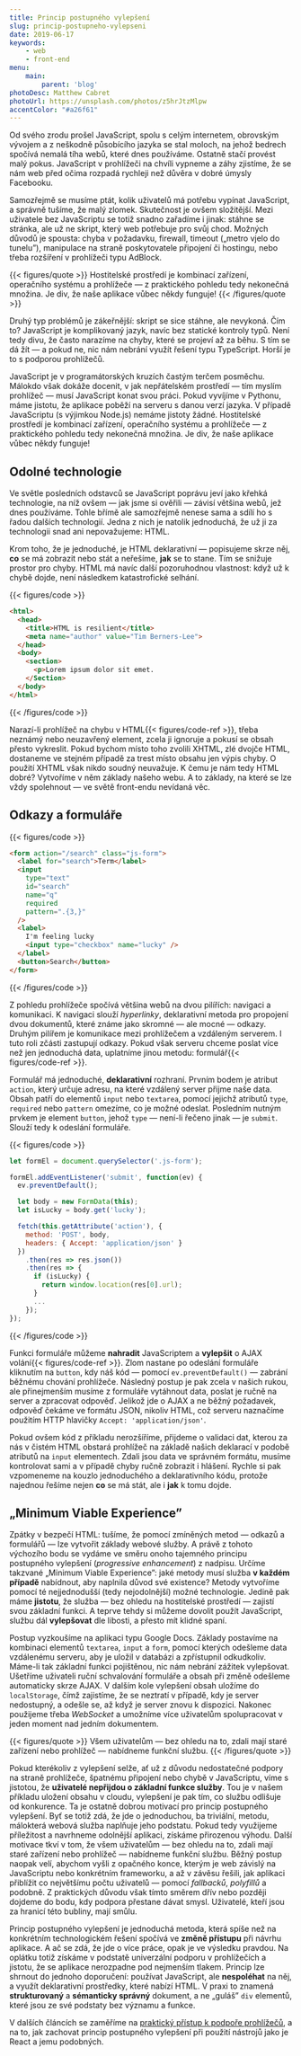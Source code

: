 ```yaml
---
title: Princip postupného vylepšení
slug: princip-postupneho-vylepseni
date: 2019-06-17
keywords:
    - web
    - front-end
menu:
    main:
        parent: 'blog'
photoDesc: Matthew Cabret
photoUrl: https://unsplash.com/photos/z5hrJtzMlpw
accentColor: "#a26f61"
---
```


Od svého zrodu prošel JavaScript, spolu s celým internetem, obrovským vývojem a z neškodně působícího jazyka se stal moloch, na jehož bedrech spočívá nemalá tíha webů, které dnes používáme. Ostatně stačí provést malý pokus. JavaScript v prohlížeči na chvíli vypneme a záhy zjistíme, že se nám web před očima rozpadá rychleji než důvěra v dobré úmysly Facebooku.

<!--more-->

Samozřejmě se musíme ptát, kolik uživatelů má potřebu vypínat JavaScript, a správně tušíme, že malý zlomek. Skutečnost je ovšem složitější. Mezi uživatele bez JavaScriptu se totiž snadno zařadíme i jinak: stáhne se stránka, ale už ne skript, který web potřebuje pro svůj chod. Možných důvodů je spousta: chyba v požadavku, firewall, timeout („metro vjelo do tunelu”), manipulace na straně poskytovatele připojení či hostingu, nebo třeba rozšíření v prohlížeči typu AdBlock.

{{< figures/quote >}}
Hostitelské prostředí je kombinací zařízení, operačního systému a prohlížeče — z praktického pohledu tedy nekonečná množina. Je div, že naše aplikace vůbec někdy funguje!
{{< /figures/quote >}}

Druhý typ problémů je zákeřnější: skript se sice stáhne, ale nevykoná. Čím to? JavaScript je komplikovaný jazyk, navíc bez statické kontroly typů. Není tedy divu, že často narazíme na chyby, které se projeví až za běhu. S tím se dá žít — a pokud ne, nic nám nebrání využít řešení typu TypeScript. Horší je to s podporou prohlížečů.

JavaScript je v programátorských kruzích častým terčem posměchu. Málokdo však dokáže docenit, v jak nepřátelském prostředí — tím myslím prohlížeč — musí JavaScript konat svou práci. Pokud vyvíjíme v Pythonu, máme jistotu, že aplikace poběží na serveru s danou verzí jazyka. V případě JavaScriptu (s výjimkou Node.js) nemáme jistoty žádné. Hostitelské prostředí je kombinací zařízení, operačního systému a prohlížeče — z praktického pohledu tedy nekonečná množina. Je div, že naše aplikace vůbec někdy funguje!

## Odolné technologie

Ve světle posledních odstavců se JavaScript poprávu jeví jako křehká technologie, na níž ovšem — jak jsme si ověřili — závisí většina webů, jež dnes používáme. Tohle břímě ale samozřejmě nenese sama a sdílí ho s řadou dalších technologií. Jedna z nich je natolik jednoduchá, že už ji za technologii snad ani nepovažujeme: HTML.

Krom toho, že je jednoduché, je HTML deklarativní — popisujeme skrze něj, **co** se má zobrazit nebo stát a neřešíme, **jak** se to stane. Tím se snižuje prostor pro chyby. HTML má navíc další pozoruhodnou vlastnost: když už k chybě dojde, není následkem katastrofické selhání.

{{< figures/code >}}
```html
<html>
  <head>
    <title>HTML is resilient</title>
    <meta name="author" value="Tim Berners-Lee">
  </head>
  <body>
    <section>
      <p>Lorem ipsum dolor sit emet.
    </Section>
  </body>
</html>
```
{{< /figures/code >}}

Narazí-li prohlížeč na chybu v HTML{{< figures/code-ref >}}, třeba neznámý nebo neuzavřený element, zcela ji ignoruje a pokusí se obsah přesto vykreslit. Pokud bychom místo toho zvolili XHTML, zlé dvojče HTML, dostaneme ve stejném případě za trest místo obsahu jen výpis chyby. O použití XHTML však nikdo soudný neuvažuje. K čemu je nám tedy HTML dobré? Vytvoříme v něm základy našeho webu. A to základy, na které se lze vždy spolehnout — ve světě front-endu nevídaná věc.

## Odkazy a formuláře

{{< figures/code >}}
```html
<form action="/search" class="js-form">
  <label for="search">Term</label>
  <input
    type="text"
    id="search"
    name="q"
    required
    pattern=".{3,}"
  />
  <label>
    I'm feeling lucky
    <input type="checkbox" name="lucky" />
  </label>
  <button>Search</button>
</form>
```
{{< /figures/code >}}

Z pohledu prohlížeče spočívá většina webů na dvou pilířích: navigaci a komunikaci. K navigaci slouží *hyperlinky*, deklarativní metoda pro propojení dvou dokumentů, které známe jako skromné — ale mocné — odkazy. Druhým pilířem je komunikace mezi prohlížečem a vzdáleným serverem. I tuto roli zčásti zastupují odkazy. Pokud však serveru chceme poslat více než jen jednoduchá data, uplatníme jinou metodu: formulář{{< figures/code-ref >}}.

Formulář má jednoduché, **deklarativní** rozhraní. Prvním bodem je atribut `action`, který určuje adresu, na které vzdálený server přijme naše data. Obsah patří do elementů `input` nebo `textarea`, pomocí jejichž atributů `type`, `required` nebo `pattern` omezíme, co je možné odeslat. Posledním nutným prvkem je element `button`, jehož `type` — není-li řečeno jinak — je `submit`. Slouží tedy k odeslání formuláře.

{{< figures/code >}}
```js
let formEl = document.querySelector('.js-form');

formEl.addEventListener('submit', function(ev) {
  ev.preventDefault();

  let body = new FormData(this);
  let isLucky = body.get('lucky');

  fetch(this.getAttribute('action'), {
    method: 'POST', body,
    headers: { Accept: 'application/json' }
  })
    .then(res => res.json())
    .then(res => {
      if (isLucky) {
        return window.location(res[0].url);
      }
      ...
    });
});
```
{{< /figures/code >}}

Funkci formuláře můžeme **nahradit** JavaScriptem a **vylepšit** o AJAX volání{{< figures/code-ref >}}. Zlom nastane po odeslání formuláře kliknutím na `button`, kdy náš kód — pomocí `ev.preventDefault()` — zabrání běžnému chování prohlížeče. Následný postup je pak zcela v našich rukou, ale přinejmenším musíme z formuláře vytáhnout data, poslat je ručně na server a zpracovat odpověď. Jelikož jde o AJAX a ne běžný požadavek, odpověď čekáme ve formátu JSON, nikoliv HTML, což serveru naznačíme použitím HTTP hlavičky `Accept: 'application/json'`.

Pokud ovšem kód z příkladu nerozšíříme, přijdeme o validaci dat, kterou za nás v čistém HTML obstará prohlížeč na základě našich deklarací v podobě atributů na `input` elementech. Zdali jsou data ve správném formátu, musíme kontrolovat sami a v případě chyby ručně zobrazit i hlášení. Rychle si pak vzpomeneme na kouzlo jednoduchého a deklarativního kódu, protože najednou řešíme nejen **co** se má stát, ale i **jak** k tomu dojde.

## „Minimum Viable Experience”

Zpátky v bezpečí HTML: tušíme, že pomocí zmíněných metod — odkazů a formulářů — lze vytvořit základy webové služby. A právě z tohoto výchozího bodu se vydáme ve směru onoho tajemného principu postupného vylepšení (*progressive enhancement*) z nadpisu. Určíme takzvané „Minimum Viable Experience”: jaké metody musí služba **v každém případě** nabídnout, aby naplnila důvod své existence? Metody vytvoříme pomocí té nejjednodušší (tedy nejodolnější) možné technologie. Jedině pak máme **jistotu**, že služba — bez ohledu na hostitelské prostředí — zajistí svou základní funkci. A teprve tehdy si můžeme dovolit použít JavaScript, službu dál **vylepšovat** dle libosti, a přesto mít klidné spaní.

Postup vyzkoušíme na aplikaci typu Google Docs. Základy postavíme na kombinaci elementů `textarea`, `input` a `form`, pomocí kterých odešleme data vzdálenému serveru, aby je uložil v databázi a zpřístupnil odkudkoliv. Máme-li tak základní funkci pojištěnou, nic nám nebrání zážitek vylepšovat. Ušetříme uživateli ruční schvalování formuláře a obsah při změně odešleme automaticky skrze AJAX. V dalším kole vylepšení obsah uložíme do `localStorage`, čímž zajistíme, že se neztratí v případě, kdy je server nedostupný, a odešle se, až když je server znovu k dispozici. Nakonec použijeme třeba *WebSocket* a umožníme více uživatelům spolupracovat v jeden moment nad jedním dokumentem.

{{< figures/quote >}}
Všem uživatelům — bez ohledu na to, zdali mají staré zařízení nebo prohlížeč — nabídneme funkční službu.
{{< /figures/quote >}}

Pokud kterékoliv z vylepšení selže, ať už z důvodu nedostatečné podpory na straně prohlížeče, špatnému připojení nebo chybě v JavaScriptu, víme s jistotou, že **uživatelé nepřijdou o základní funkce služby**. Tou je v našem příkladu uložení obsahu v cloudu, vylepšení je pak tím, co službu odlišuje od konkurence. Ta je ostatně dobrou motivací pro princip postupného vylepšení. Byť se totiž zdá, že jde o jednoduchou, ba triviální, metodu, málokterá webová služba naplňuje jeho podstatu. Pokud tedy využijeme příležitost a navrhneme odolnější aplikaci, získáme přirozenou výhodu. Další motivace tkví v tom, že všem uživatelům — bez ohledu na to, zdali mají staré zařízení nebo prohlížeč — nabídneme funkční službu. Běžný postup naopak velí, abychom vyšli z opačného konce, kterým je web závislý na JavaScriptu nebo konkrétním frameworku, a až v závěsu řešili, jak aplikaci přiblížit co největšímu počtu uživatelů — pomocí *fallbacků*, *polyfillů* a podobně. Z praktických důvodu však tímto směrem dřív nebo později dojdeme do bodu, kdy podpora přestane dávat smysl. Uživatelé, kteří jsou za hranicí této bubliny, mají smůlu.

Princip postupného vylepšení je jednoduchá metoda, která spíše než na konkrétním technologickém řešení spočívá ve **změně přístupu** při návrhu aplikace. A ač se zdá, že jde o více práce, opak je ve výsledku pravdou. Na oplátku totiž získáme v podstatě univerzální podporu v prohlížečích a jistotu, že se aplikace nerozpadne pod nejmenším tlakem. Princip lze shrnout do jednoho doporučení: používat JavaScript, ale **nespoléhat** na něj, a využít deklarativní prostředky, které nabízí HTML. V praxi to znamená **strukturovaný** a **sémanticky správný** dokument, a ne „guláš” `div` elementů, které jsou ze své podstaty bez významu a funkce.

V dalších článcích se zaměříme na [praktický přístup k podpoře prohlížečů](/blog/jak-vyzrat-na-podporu-prohlizecu/), a na to, jak zachovat princip postupného vylepšení při použití nástrojů jako je React a jemu podobných.
